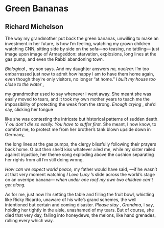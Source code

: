 # Green Bananas
## Richard Michelson
The way my grandmother put back the green bananas,
unwilling to make an investment in her future,
is how I’m feeling, watching my grown children watching
CNN, sitting side by side on the sofa—no teasing, no tattling—
just image upon image of Armageddon: starvation, explosions,
long lines at the gas pump, and even the Rabbi abandoning town.

 _Biological_ , my son says. And my daughter answers _no, nuclear._
I’m too embarrassed just now to admit how happy I am
to have them home again, even though they’re only visitors,
no longer “at home.” _I built my house too close to the water_ ,

my grandmother used to say whenever I went away. She meant
she was easily moved to tears, and it took my own mother years
to teach me the impossibility of protecting the weak
from the strong. _Enough crying_ , she’d say, clicking her tongue

like she was contesting the intricate but historical patterns
of sudden death. Y _ou don’t die so easily. You have to suffer first._
She meant, I now know, to comfort me, to protect me
from her brother’s tank blown upside down in Germany,

the long lines at the gas pumps, the clergy blissfully following
their prayers back home. O but then she’d kiss whatever ailed me,
while my sister railed against injustice, her theme song exploding
above the cushion separating her rights from all I’m still doing wrong.

 _How can we expect world peace,_ my father would have said,
—if he wasn’t at that very moment watching _I Love Lucy_ ’s slide
across the world’s stage on an overripe banana—
 _when under one roof my own two children can’t get along._

As for me, just now I’m setting the table and filling the fruit bowl,
whistling like Ricky Ricardo, unaware of his wife’s grand schemes,
the well intentioned but certain and coming disaster. _Please stay_ ,
 _Grandma,_ I say, holding her tightly in the aisle, unashamed of my tears.
But of course, she died that very day, falling into honeydews,
the melons, like hand grenades, rolling every which way.